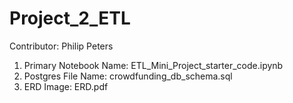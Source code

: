 # Project_2_ETL


Contributor: Philip Peters

1) Primary Notebook Name: ETL_Mini_Project_starter_code.ipynb
2) Postgres File Name: crowdfunding_db_schema.sql
3) ERD Image: ERD.pdf
